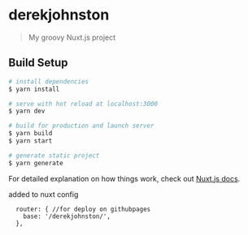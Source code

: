 # derekjohnston

> My groovy Nuxt.js project

## Build Setup

``` bash
# install dependencies
$ yarn install

# serve with hot reload at localhost:3000
$ yarn dev

# build for production and launch server
$ yarn build
$ yarn start

# generate static project
$ yarn generate
```

For detailed explanation on how things work, check out [Nuxt.js docs](https://nuxtjs.org).


added to nuxt config

```
  router: { //for deploy on githubpages
    base: '/derekjohnston/',
  },
```
